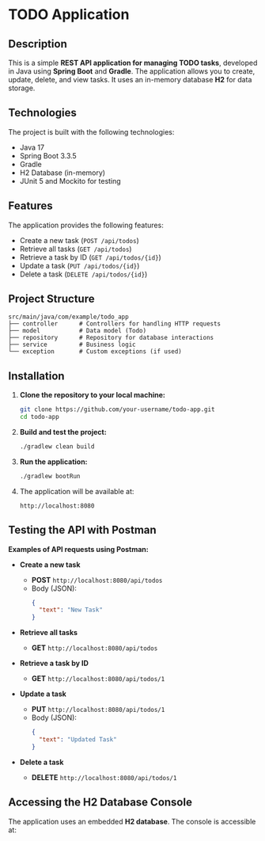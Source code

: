 # TODO Application

## Description
This is a simple **REST API application for managing TODO tasks**, developed in Java using **Spring Boot** and **Gradle**. The application allows you to create, update, delete, and view tasks. It uses an in-memory database **H2** for data storage.

## Technologies
The project is built with the following technologies:
- Java 17
- Spring Boot 3.3.5
- Gradle
- H2 Database (in-memory)
- JUnit 5 and Mockito for testing

## Features
The application provides the following features:
- Create a new task (`POST /api/todos`)
- Retrieve all tasks (`GET /api/todos`)
- Retrieve a task by ID (`GET /api/todos/{id}`)
- Update a task (`PUT /api/todos/{id}`)
- Delete a task (`DELETE /api/todos/{id}`)

## Project Structure
```plaintext
src/main/java/com/example/todo_app
├── controller      # Controllers for handling HTTP requests
├── model           # Data model (Todo)
├── repository      # Repository for database interactions
├── service         # Business logic
└── exception       # Custom exceptions (if used)
```

## Installation

1. **Clone the repository to your local machine:**
    ```bash
    git clone https://github.com/your-username/todo-app.git
    cd todo-app
    ```

2. **Build and test the project:**
    ```bash
    ./gradlew clean build
    ```

3. **Run the application:**
    ```bash
    ./gradlew bootRun
    ```

4. The application will be available at:
    ```
    http://localhost:8080
    ```

## Testing the API with Postman

**Examples of API requests using Postman:**

- **Create a new task**
    - **POST** `http://localhost:8080/api/todos`
    - Body (JSON):
      ```json
      {
        "text": "New Task"
      }
      ```

- **Retrieve all tasks**
    - **GET** `http://localhost:8080/api/todos`

- **Retrieve a task by ID**
    - **GET** `http://localhost:8080/api/todos/1`

- **Update a task**
    - **PUT** `http://localhost:8080/api/todos/1`
    - Body (JSON):
      ```json
      {
        "text": "Updated Task"
      }
      ```

- **Delete a task**
    - **DELETE** `http://localhost:8080/api/todos/1`

## Accessing the H2 Database Console
The application uses an embedded **H2 database**. The console is accessible at:

